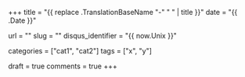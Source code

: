 +++
title 				= "{{ replace .TranslationBaseName "-" " " | title }}"
date 				= "{{ .Date }}"

url					= ""
slug                = ""
disqus_identifier   = "{{ now.Unix }}"

categories          = ["cat1", "cat2"]
tags      	        = ["x", "y"]

draft				= true
comments 			= true
+++